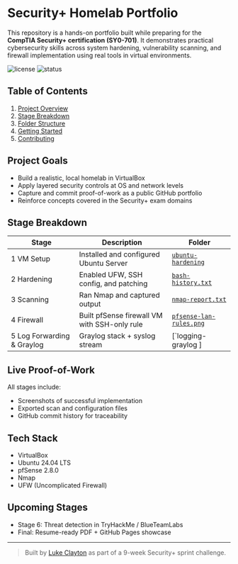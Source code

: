# Security+ Homelab Portfolio

This repository is a hands-on portfolio built while preparing for the **CompTIA Security+ certification (SY0-701)**. It demonstrates practical cybersecurity skills across system hardening, vulnerability scanning, and firewall implementation using real tools in virtual environments.

![license](https://img.shields.io/badge/license-MIT-blue)
![status](https://img.shields.io/badge/build-passing-brightgreen)

## Table of Contents
1. [Project Overview](#project-overview)
2. [Stage Breakdown](#stage-breakdown)
3. [Folder Structure](#folder-structure)
4. [Getting Started](#getting-started)
5. [Contributing](#contributing)

## Project Goals

- Build a realistic, local homelab in VirtualBox
- Apply layered security controls at OS and network levels
- Capture and commit proof-of-work as a public GitHub portfolio
- Reinforce concepts covered in the Security+ exam domains

## Stage Breakdown

| Stage | Description | Folder |
|-------|-------------|--------|
| 1️ VM Setup | Installed and configured Ubuntu Server | [`ubuntu-hardening`](./ubuntu-hardening) |
| 2️ Hardening | Enabled UFW, SSH config, and patching | [`bash-history.txt`](./ubuntu-hardening/bash-history.txt) |
| 3️ Scanning | Ran Nmap and captured output | [`nmap-report.txt`](./ubuntu-hardening/nmap-report.txt) |
| 4️ Firewall | Built pfSense firewall VM with SSH-only rule | [`pfsense-lan-rules.png`](./ubuntu-hardening/screenshots/pfsense-lan-rules.png) |
| 5️ Log Forwarding & Graylog | Graylog stack + syslog stream | [`logging-graylog ] |


## Live Proof-of-Work

All stages include:

- Screenshots of successful implementation
- Exported scan and configuration files
- GitHub commit history for traceability

## Tech Stack

- VirtualBox
- Ubuntu 24.04 LTS
- pfSense 2.8.0
- Nmap
- UFW (Uncomplicated Firewall)

## Upcoming Stages

- Stage 6: Threat detection in TryHackMe / BlueTeamLabs
- Final: Resume-ready PDF + GitHub Pages showcase

---

> Built by [Luke Clayton](https://github.com/lclayton242) as part of a 9-week Security+ sprint challenge.
